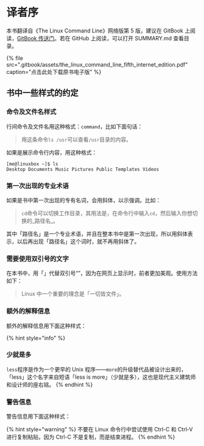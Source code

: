 # 译者序

本书翻译自《The Linux Command Line》网络版第 5 版，建议在 GitBook 上阅读，[GitBook 传送门](https://app.gitbook.com/@supermouse/s/the-linux-command-line/v/main/)。若在 GitHub 上阅读，可以打开 SUMMARY.md 查看目录。

{% file src=".gitbook/assets/the\_linux\_command\_line\_fifth\_internet\_edition.pdf" caption="点击此处下载原书电子版" %}

## 书中一些样式的约定

### 命令及文件名样式

行间命令及文件名用这种格式：`command`，比如下面句话：

> 用这条命令`ls /usr`可以查看`/usr`目录的内容。

如果是展示命令行内容，用这种格式：

```text
[me@linuxbox ~]$ ls
Desktop Documents Music Pictures Public Templates Videos
```

### 第一次出现的专业术语

如果是书中第一次出现的专有名词，会用斜体，以示强调。比如：

> `cd`命令可以切换工作目录，其用法是，在命令行中输入`cd`，然后输入你想切换的_路径名_。

其中「路径名」是一个专业术语，并且在整本书中是第一次出现，所以用斜体表示，以后再出现「路径名」这个词时，就不再用斜体了。

### 需要使用双引号的文字

在本书中，用「」代替双引号“”，因为在网页上显示时，前者更加美观。使用方法如下：

> Linux 中一个重要的理念是「一切皆文件」。

### 额外的解释信息

额外的解释信息用下面这种样式：

{% hint style="info" %}
### 少就是多

`less`程序是作为一个更早的 Unix 程序——`more`的升级替代品被设计出来的，「less」这个名字来自短语「less is more」（少就是多），这也是现代主义建筑师和设计师的座右铭。
{% endhint %}

### 警告信息

警告信息用下面这种样式：

{% hint style="warning" %}
不要在 Linux 命令行中尝试使用 Ctrl-C 和 Ctrl-V 进行复制粘贴，因为 Ctrl-C 不是复制，而是结束进程。
{% endhint %}

